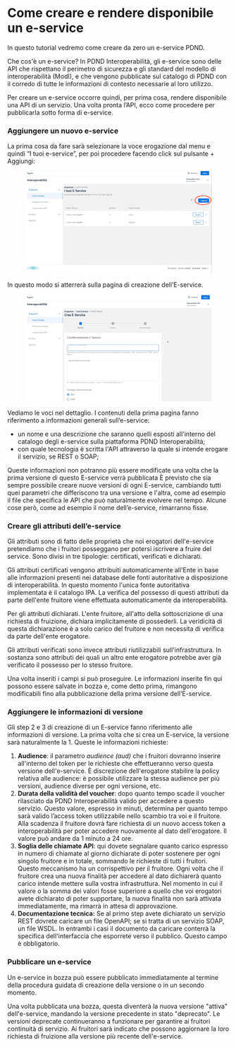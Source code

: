# Come creare e rendere disponibile un e-service

In questo tutorial vedremo come creare da zero un e-service PDND.

Che cos'è un e-service? In PDND Interoperabilità, gli e-service sono delle API che rispettano il perimetro di sicurezza e gli standard del modello di interoperabilità (ModI), e che vengono pubblicate sul catalogo di PDND con il corredo di tutte le informazioni di contesto necessarie al loro utilizzo.

Per creare un e-service occorre quindi, per prima cosa, rendere disponibile una API di un servizio. Una volta pronta l’API, ecco come procedere per pubblicarla sotto forma di e-service.

### Aggiungere un nuovo e-service <a href="#aggiungere-un-nuovo-e-service" id="aggiungere-un-nuovo-e-service"></a>

La prima cosa da fare sarà selezionare la voce erogazione dal menu e quindi “I tuoi e-service”, per poi procedere facendo click sul pulsante + Aggiungi:

<figure><img src=".gitbook/assets/c275fdf8-c011-4661-9363-8ba288eea577.png" alt="" width="563"><figcaption></figcaption></figure>

In questo modo si atterrerà sulla pagina di creazione dell’E-service.

<figure><img src=".gitbook/assets/c865f3a2-24c6-40e9-83fb-0d629ac567f8.png" alt="" width="563"><figcaption></figcaption></figure>

&#x20;

Vediamo le voci nel dettaglio. I contenuti della prima pagina fanno riferimento a informazioni generali sull’e-service:

* un nome e una descrizione che saranno quelli esposti all'interno del catalogo degli e-service sulla piattaforma PDND Interoperabilità;
* con quale tecnologia è scritta l'API attraverso la quale si intende erogare il servizio, se REST o SOAP;

Queste informazioni non potranno più essere modificate una volta che la prima versione di questo E-service verrà pubblicata È previsto che sia sempre possibile creare nuove versioni di ogni E-service, cambiando tutti quei parametri che differiscono tra una versione e l'altra, come ad esempio il file che specifica le API che può naturalmente evolvere nel tempo. Alcune cose però, come ad esempio il nome dell’e-service, rimarranno fisse.

### Creare gli attributi dell’e-service <a href="#creare-gli-attributi-delle-service" id="creare-gli-attributi-delle-service"></a>

Gli attributi sono di fatto delle proprietà che noi erogatori dell'e-service pretendiamo che i fruitori posseggano per potersi iscrivere a fruire del service. Sono divisi in tre tipologie: certificati, verificati e dichiarati.

Gli attributi certificati vengono attribuiti automaticamente all'Ente in base alle informazioni presenti nei database delle fonti autoritative a disposizione di interoperabilità. In questo momento l'unica fonte autoritativa implementata è il catalogo IPA. La verifica del possesso di questi attributi da parte dell'ente fruitore viene effettuata automaticamente da interoperabilità.

Per gli attributi dichiarati. L'ente fruitore, all'atto della sottoscrizione di una richiesta di fruizione, dichiara implicitamente di possederli. La veridicità di questa dichiarazione è a solo carico del fruitore e non necessita di verifica da parte dell'ente erogatore.

Gli attributi verificati sono invece attributi riutilizzabili sull'infrastruttura. In sostanza sono attributi dei quali un altro ente erogatore potrebbe aver già verificato il possesso per lo stesso fruitore.

Una volta inseriti i campi si può proseguire. Le informazioni inserite fin qui possono essere salvate in bozza e, come detto prima, rimangono modificabili fino alla pubblicazione della prima versione dell’E-service.

### Aggiungere le informazioni di versione <a href="#aggiungere-le-informazioni-di-versione" id="aggiungere-le-informazioni-di-versione"></a>

Gli step 2 e 3 di creazione di un E-service fanno riferimento alle informazioni di versione. La prima volta che si crea un E-service, la versione sarà naturalmente la 1. Queste le informazioni richieste:

1. **Audience**: il parametro _audience (aud)_ che i fruitori dovranno inserire all'interno del token per le richieste che effettueranno verso questa versione dell'e-service. È discrezione dell'erogatore stabilire la policy relativa alle audience: è possibile utilizzare la stessa audience per più versioni, audience diverse per ogni versione, etc.
2. **Durata della validità del voucher**: dopo quanto tempo scade il voucher rilasciato da PDND Interoperabilità valido per accedere a questo servizio. Questo valore, espresso in minuti, determina per quanto tempo sarà valido l’access token utilizzabile nello scambio tra voi e il fruitore. Alla scadenza il fruitore dovrà fare richiesta di un nuovo access token a interoperabilità per poter accedere nuovamente al dato dell'erogatore. Il valore può andare da 1 minuto a 24 ore.
3. **Soglia delle chiamate API**: qui dovete segnalare quanto carico espresso in numero di chiamate al giorno dichiarate di poter sostenere per ogni singolo fruitore e in totale, sommando le richieste di tutti i fruitori. Questo meccanismo ha un corrispettivo per il fruitore. Ogni volta che il fruitore crea una nuova finalità per accedere al dato dichiarerà quanto carico intende mettere sulla vostra infrastruttura. Nel momento in cui il valore o la somma dei valori fosse superiore a quello che voi erogatori avete dichiarato di poter supportare, la nuova finalità non sarà attivata immediatamente, ma rimarrà in attesa di approvazione.
4. **Documentazione tecnica:** Se al primo step avete dichiarato un servizio REST dovrete caricare un file OpenAPI; se si tratta di un servizio SOAP, un file WSDL. In entrambi i casi il documento da caricare conterrà la specifica dell'interfaccia che esporrete verso il pubblico. Questo campo è obbligatorio.

### Pubblicare un e-service <a href="#pubblicare-un-e-service" id="pubblicare-un-e-service"></a>

Un e-service in bozza può essere pubblicato immediatamente al termine della procedura guidata di creazione della versione o in un secondo momento.

Una volta pubblicata una bozza, questa diventerà la nuova versione "attiva" dell'e-service, mandando la versione precedente in stato "deprecato". Le versioni deprecate continueranno a funzionare per garantire ai fruitori continuità di servizio. Ai fruitori sarà indicato che possono aggiornare la loro richiesta di fruizione alla versione più recente dell'e-service.
